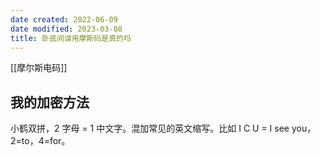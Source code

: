 ```yaml
---
date created: 2022-06-09
date modified: 2023-03-08
title: 卧底间谍用摩斯码是真的吗
---
```


[[摩尔斯电码]]

## 我的加密方法

小鹤双拼，2 字母 = 1 中文字。混加常见的英文缩写。比如 I C U = I see you，2=to，4=for。

